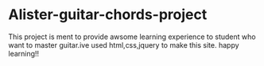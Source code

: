 # Alister-guitar-chords-project
This project is ment to provide awsome learning experience to student who want to master guitar.ive used html,css,jquery to make this site.
happy learning!!
